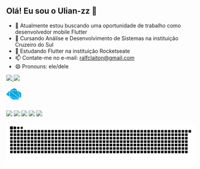 ## Olá! Eu sou o Ulian-zz 👋

- 🔭 Atualmente estou buscando uma oportunidade de trabalho como desenvolvedor mobile Flutter
- 🌱 Cursando Análise e Desenvolvimento de Sistemas na instituição Cruzeiro do Sul
- 🌱 Estudando Flutter na instituição Rocketseate
- 📫 Contate-me no e-mail: ralfclaiton@gmail.com
- 😄 Pronouns: ele/dele

 <div>
  <a href="https://github.com/Ulian-zz">
  <img height="160em" src="https://github-readme-stats.vercel.app/api?username=Ulian-zz&show_icons=true&theme=merko&include_all_commits=true&count_private=true"/>
  <img height="160em" src="https://github-readme-stats.vercel.app/api/top-langs/?username=Ulian-zz&layout=compact&langs_count=7&theme=merko"/>
</div>
  
<div style="display: inline_block"><br>
  <img align="center" alt="Rafa-Js" height="30" width="40" src="https://raw.githubusercontent.com/devicons/devicon/master/icons/dart/dart-plain.svg">
</div>  
  
##
  
<div>
   <a href="https://instagram.com/ralfulian" target="_blank"><img src="https://img.shields.io/badge/-Instagram-%23E4405F?style=for-the-badge&logo=instagram&logoColor=white" target="_blank"></a>
  	<a href="https://www.twitch.tv/ralfitoulian" target="_blank"><img src="https://img.shields.io/badge/Twitch-9146FF?style=for-the-badge&logo=twitch&logoColor=white" target="_blank"></a>
  <a href="https://discord.gg/Ralfito#7130" target="_blank"><img src="https://img.shields.io/badge/Discord-7289DA?style=for-the-badge&logo=discord&logoColor=white" target="_blank"></a> 
   <a href = "mailto:ralfclaiton@gmail.com"><img src="https://img.shields.io/badge/Gmail-D14836?style=for-the-badge&logo=gmail&logoColor=white"></a>
   <a href="https://www.linkedin.com/in/ralf-ulian-8b3673107/" target="_blank"><img src="https://img.shields.io/badge/-LinkedIn-%230077B5?style=for-the-badge&logo=linkedin&logoColor=white" target="_blank"></a> 
</div>  
  
 ![Snake animation](https://github.com/Ulian-zz/Ulian-zz/blob/output/github-contribution-grid-snake.svg)  
